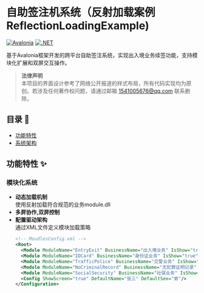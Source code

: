 # 自助签注机系统（反射加载案例ReflectionLoadingExample)

[![Avalonia](https://img.shields.io/badge/Avalonia-11.0-blue)](https://avaloniaui.net/)
[![.NET](https://img.shields.io/badge/.NET-8.0-purple)](https://dotnet.microsoft.com/)

基于Avalonia框架开发的跨平台自助签注系统，实现出入境业务续签功能，支持模块化扩展和双屏交互操作。


> **法律声明**  
> 本项目的界面设计参考了网络公开报道的样式布局，所有代码实现均为原创。若涉及任何著作权问题，请通过邮箱 1541005676@qq.com 联系删除。

## 目录 📖
- [功能特性](#功能特性-)
- [系统架构](#系统架构-)

[//]: # (- [快速开始]&#40;#快速开始-&#41;)

[//]: # (  - [环境要求]&#40;#环境要求&#41;)

[//]: # (  - [安装指南]&#40;#安装指南&#41;)

[//]: # (  - [配置说明]&#40;#配置说明&#41;)

[//]: # (- [开发文档]&#40;#开发文档-&#41;)

[//]: # (  - [模块开发]&#40;#模块开发&#41;)

[//]: # (  - [双屏控制]&#40;#双屏控制&#41;)

[//]: # (- [贡献指南]&#40;#贡献指南-&#41;)

[//]: # (- [许可证]&#40;#许可证-&#41;)

## 功能特性 ✨

### 模块化系统
- **动态加载机制**  
  使用反射加载符合规范的业务module.dll
- **多屏协作,双屏控制**
- **配置驱动架构**  
  通过XML文件定义模块加载策略
  ```xml
  <!-- MoudlesConfig.xml -->
  <Root>
    <Module ModuleName="EntryExit" BusinessName="出入境业务" IsShow="true"/>
    <Module ModuleName="IDCard" BusinessName="身份证业务" IsShow="true"/>
    <Module ModuleName="TrafficPolice" BusinessName="交警业务" IsShow="true"/>
    <Module ModuleName="NoCriminalRecord" BusinessName="无犯罪证明记录" IsShow="true"/>
    <Module ModuleName="SocialSecurity" BusinessName="社保业务" IsShow="true"/>
    <Config ShowScreen="true" DefaultName="张三" DefaultSex="男"/>
  </Configuration>
  
